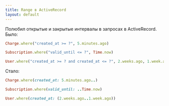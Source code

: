 ```yaml
---
title: Range в ActiveRecord
layout: default
---
```


Полюбил открытые и закрытые интервалы в запросах в ActiveRecord. Было:
```ruby
Charge.where("created_at >= ?", 5.minutes.ago)

Subscription.where("valid_until <= ?", Time.now)

User.where("created_at >= ? and created_at <= ?", 2.weeks.ago, 1.week.ago)
```

Стало:
```ruby
Charge.where(created_at: 5.minutes.ago..)

Subscription.where(valid_until: ..Time.now)

User.where(created_at: (2.weeks.ago..1.week.ago))
```
